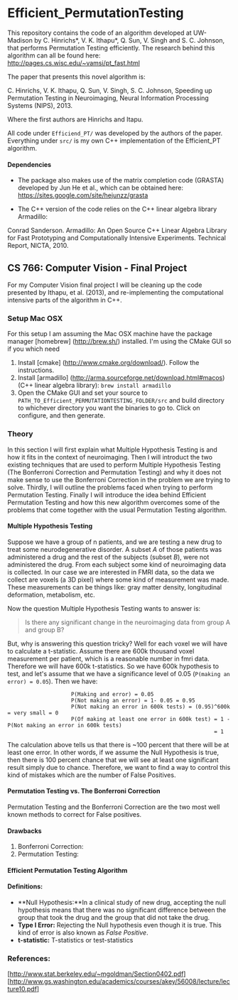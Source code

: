 # Efficient_PermutationTesting
This repository contains the code of an algorithm developed at UW-Madison by C. Hinrichs*, V. K. Ithapu*, Q. Sun, V. Singh and S. C. Johnson, that performs Permutation Testing efficiently. The research behind this algorithm can all be found here: http://pages.cs.wisc.edu/~vamsi/pt_fast.html


The paper that presents this novel algorithm is:

C. Hinrichs, V. K. Ithapu, Q. Sun, V. Singh, S. C. Johnson, Speeding up Permutation Testing in Neuroimaging, Neural Information Processing Systems (NIPS), 2013.

Where the first authors are Hinrichs and Itapu.

All code under `Efficiend_PT/` was developed by the authors of the paper. Everything under `src/` is my own C++ implementation of the Efficient_PT algorithm.

#### Dependencies

* The package also makes use of the matrix completion code (GRASTA) developed by Jun He et al., which can be obtained here:
https://sites.google.com/site/hejunzz/grasta

* The C++ version of the code relies on the C++ linear algebra library Armadillo: 

Conrad Sanderson. Armadillo: An Open Source C++ Linear Algebra Library for Fast Prototyping and Computationally Intensive Experiments. Technical Report, NICTA, 2010.

## CS 766: Computer Vision - Final Project

For my Computer Vision final project I will be cleaning up the code presented by Ithapu, et al. (2013), and re-implementing the computational intensive parts of the algorithm in C++.

### Setup Mac OSX
For this setup I am assuming the Mac OSX machine have the package manager [homebrew] (http://brew.sh/) installed. I'm  using the CMake GUI so if you which need

1. Install [cmake] (http://www.cmake.org/download/). Follow the instructions. 
2. Install [armadillo] (http://arma.sourceforge.net/download.html#macos) (C++ linear algebra library): `brew install armadillo`
3. Open the CMake GUI and set your source to `PATH_TO_Efficient_PERMUTATIONTESTING_FOLDER/src` and build directory to whichever directory you want the binaries to go to. Click on configure, and then generate.

### Theory
In this section I will first explain what Multiple Hypothesis Testing is and how it fits in the context of neuroimaging. Then I will introduct the two existing techniques that are used to perform  Multiple Hypothesis Testing (The Bonferroni Correction and Permutation Testing) and why it does not make sense to use the Bonferroni Correction in the problem we are trying to solve. Thirdly, I will outline the problems faced when trying to perform Permutation Testing. Finally I will introduce the idea behind Efficient Permutation Testing and how this new algorithm overcomes some of the problems that come together with the usual Permutation Testing algorithm. 


#### Multiple Hypothesis Testing
Suppose we have a group of n patients, and we are testing a new drug to treat some neurodegenerative disorder. A subset *A* of those patients was administered a drug and the rest of the subjects (subset *B*), were not administered the drug. From each subject some kind of neuroimaging data is collected. In our case we are interested in FMRI data, so the data we collect are voxels (a 3D pixel) where some kind of measurement was made. These measurements can be things like: gray matter density, longitudinal deformation, metabolism, etc. 

Now the question Multiple Hypothesis Testing wants to answer is: 
> Is there any significant change in the neuroimaging data from group A and group B?

But, why is answering this question tricky? Well for each voxel we will have to calculate a t-statistic. Assume there are 600k thousand voxel measurement per patient, which is a reasonable number in fmri data. Therefore we will have 600k t-statistics. So we have 600k hypothesis to test, and let's assume that we have a significance level of 0.05 (`P(making an error) = 0.05`). Then we have:

                        P(Making and error) = 0.05
                        P(Not making an error) = 1- 0.05 = 0.95
                        P(Not making an error in 600k tests) = (0.95)^600k = very small = 0
                        P(Of making at least one error in 600k test) = 1 - P(Not making an error in 600k tests)
                                                                     = 1

The calculation above tells us that there is ~100 percent that there will be at least one error. In other words, if we assume the Null Hypothesis is true, then there is 100 percent chance that we will see at least one significant result simply due to chance. Therefore, we want to find a way to control this kind of mistakes which are the number of False Positives.

#### Permutation Testing vs. The Bonferroni Correction
Permutation Testing and the Bonferroni Correction are the two most well known methods to correct for False positives.

#### Drawbacks 
1. Bonferroni Correction: 
2. Permutation Testing:
#### Efficient Permutation Testing Algorithm

#### Definitions:
* **Null Hypothesis:**In a clinical study of new drug, accepting the null hypothesis means that there was no significant difference between the group that took the drug and the group that did not take the drug. 
* **Type I Error:** Rejecting the Null hypothesis even though it is true. This kind of error is also known as *False Positive*.
* **t-statistic:** T-statistics or test-statistics

### References:

[http://www.stat.berkeley.edu/~mgoldman/Section0402.pdf]
[http://www.gs.washington.edu/academics/courses/akey/56008/lecture/lecture10.pdf]

